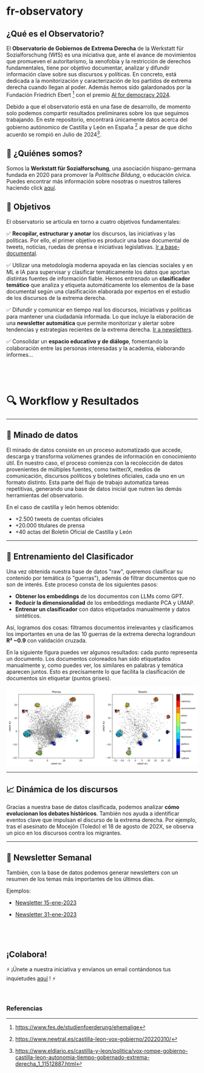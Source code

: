 # fr-observatory


##  ¿Qué es el Observatorio?
El **Observatorio de Gobiernos de Extrema Derecha** de la Werkstatt für Sozialforschung (WfS) es una iniciativa que, ante el avance de movimientos que promueven el autoritarismo, la xenofobia y la restricción de derechos fundamentales, tiene por objetivo documentar, analizar y difundir información clave sobre sus discursos y políticas. En concreto, está dedicada a la monitorización y caracterización de los partidos de extrema derecha cuando llegan al poder. Además hemos sido galardonados por la Fundación Friedrich Ebert [^1] con el premio [AI for democracy 2024](https://ai-for-democracy.org/).


Debido a que el observatorio está en una fase de desarrollo, de momento solo podemos compartir resultados preliminares sobre los que seguimos trabajando. En este repositorio, encontrará únicamente datos acerca del gobierno autónomico de Castilla y León en España [^2] a pesar de que dicho acuerdo se rompió en Julio de 2024[^3]. 


## 🤝 ¿Quiénes somos?
Somos la **Werkstatt für Sozialforschung**, una asociación hispano-germana fundada en 2020 para promover la *Politische Bildung*, o educación cívica. Puedes encontrar más información sobre nosotras o nuestros talleres haciendo click [aquí](https://wfs-info.org/).


##  📌 Objetivos
El observatorio se articula en torno a cuatro objetivos fundamentales:

✅ **Recopilar, estructurar y anotar** los discursos, las iniciativas y las políticas. Por ello, el primer objetivo es producir una base documental de tweets, noticias, ruedas de prensa e iniciativas legislativas. [Ir a base-documental](https://github.com/pyubero/fr-observatory/blob/main/base_documental/).

✅ Utilizar una metodología moderna apoyada en las ciencias sociales y en ML e IA para supervisar  y clasificar temáticamente los datos  que aportan distintas fuentes de información fiable. Hemos entrenado un **clasificador temático** que analiza y etiqueta automáticamente los elementos de la base documental según una clasificación elaborada por expertos en el estudio de los discursos de la extrema derecha.

✅  Difundir y comunicar en tiempo real los discursos, iniciativas y políticas para mantener una ciudadanía informada. Lo que incluye la elaboración de una **newsletter automática** que permite monitorizar y alertar sobre tendencias y estrategias recientes de la extrema derecha. [Ir a newsletters](https://github.com/pyubero/fr-observatory/tree/main/newsletters).

✅ Consolidar un **espacio educativo y de diálogo**, fomentando la colaboración entre las personas interesadas y la academia, elaborando informes...

$~$
---
# 🔍 Workflow y Resultados


---
## 🎯 Minado de datos
El minado de datos consiste en un proceso automatizado que accede, descarga y transforma volúmenes grandes de información en conocimiento útil. En nuestro caso,  el proceso comienza con la recolección de datos provenientes de múltiples fuentes, como twitter/X, medios de comunicación, discursos políticos y boletines oficiales, cada uno en un formato distinto. Esta parte del flujo de trabajo automatiza tareas repetitivas, generando una base de datos inicial que nutren las demás herramientas del observatorio.

En el caso de castilla y león hemos obtenido:

- +2.500 tweets de cuentas oficiales
- +20.000 titulares de prensa
- +40 actas del Boletín Oficial de Castilla y León
 

---
## 🚀 Entrenamiento del Clasificador

Una vez obtenida nuestra base de datos "raw", queremos clasificar su contenido por temática (o "guerras"), además de filtrar documentos que no son de interés. Este proceso consta de los siguientes pasos:

- **Obtener los embeddings** de los documentos con LLMs como GPT.
- **Reducir la dimensionalidad** de los embeddings mediante PCA y UMAP.
- **Entrenar un clasificador** con datos etiquetados manualmente y datos sintéticos.

Así, logramos dos cosas: filtramos documentos irrelevantes y clasificamos los importantes en una de las 10 guerras de la extrema derecha lograndoun **R² ~0.9** con validación cruzada. 

En la siguiente figura puedes ver algunos resultados: cada punto representa un documento. Los documentos coloreados han sido etiquetados manualmente y, como puedes ver, los similares en palabras y temática aparecen juntos. Esto es precisamente lo que facilita la clasificación de documentos sin etiquetar (puntos grises).

![Resultados clasificador](https://github.com/pyubero/fr-observatory/blob/main/resultados_clasificador.png  "Resultados clasificador")


---
##  📈 Dinámica de los discursos

Gracias a nuestra base de datos clasificada, podemos analizar **cómo evolucionan los debates históricos**. También nos ayuda a identificar eventos clave que impulsan el discurso de la extrema derecha. Por ejemplo, tras el asesinato de Mocejón (Toledo) el 18 de agosto de 202X, se observa un pico en los discursos contra los migrantes. 


---
## 📨 Newsletter Semanal

También, con la base de datos podemos generar newsletters con un resumen de los temas más importantes de los últimos días.

Ejemplos:

- [Newsletter 15-ene-2023](https://htmlpreview.github.io/?https://github.com/pyubero/fr-observatory/blob/main/newsletters/sample_newsletter-2023-01-15.html)

- [Newsletter 31-ene-2023](https://htmlpreview.github.io/?https://github.com/pyubero/fr-observatory/blob/main/newsletters/sample_newsletter-2023-01-31.html)








$~$
---
## ¡Colabora!
⚡ ¡Únete a nuestra iniciativa y envíanos un email contándonos tus inquietudes [aquí](mailto:wfs-info@gmx.de) ! ⚡

$~$
### Referencias
[^1]: https://www.fes.de/studienfoerderung/ehemalige
[^2]: https://www.newtral.es/castilla-leon-vox-gobierno/20220310/
[^3]: https://www.eldiario.es/castilla-y-leon/politica/vox-rompe-gobierno-castilla-leon-autonomia-tiempo-gobernado-extrema-derecha_1_11512887.html

